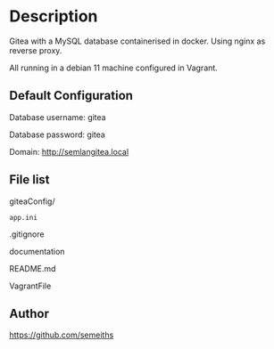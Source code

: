 # Description

Gitea with a MySQL database containerised in docker. Using nginx as reverse proxy.

All running in a debian 11 machine configured in Vagrant.

## Default Configuration

Database username: gitea

Database password: gitea

Domain: http://semlangitea.local

## File list

giteaConfig/

    app.ini

.gitignore

documentation

README.md

VagrantFile

## Author

https://github.com/semeiths